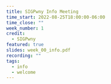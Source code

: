 ```yaml
---
title: SIGPwny Info Meeting
time_start: 2022-08-25T18:00:00-06:00
time_close: ""
week_number: 1
credit:
  - SIGPwny
featured: true
slides: week_00_info.pdf
recording: ""
tags:
  - info
  - welcome
---
```

